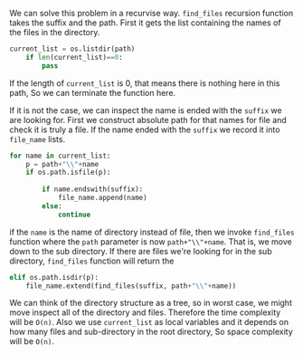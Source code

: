 We can solve this problem in a recurvise way. `find_files` recursion function takes the suffix and the path. First it gets the list containing the names of the files in the directory.
```python
current_list = os.listdir(path)
    if len(current_list)==0:
        pass
```
If the length of `current_list` is 0, that means there is nothing here in this path, So we can terminate the function here.

If it is not the case, we can inspect the name is ended with the `suffix` we are looking for. First we construct absolute path for that names for file and check it is truly a file. If the name ended with the `suffix` we record it into `file_name` lists.

```python
for name in current_list:
    p = path+"\\"+name
    if os.path.isfile(p):
        
        if name.endswith(suffix):
            file_name.append(name)
        else:
            continue

```

if the `name` is the name of directory instead of file, then we invoke `find_files` function where the `path` parameter is now `path+"\\"+name`. That is, we move down to the sub directory. If there are files we're looking for in the sub directory, `find_files` function will return the 

```python
elif os.path.isdir(p): 
    file_name.extend(find_files(suffix, path+"\\"+name))
```

We can think of the directory structure as a tree, so in worst case, we might move inspect all of the directory and files. Therefore the time complexity will be `O(n)`. Also we use `current_list` as local variables and it depends on how many files and sub-directory in the root directory, So space complexity will be `O(n)`.